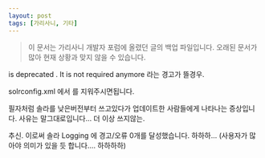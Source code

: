 ```yaml
---
layout: post
tags: [가리사니, 기타]
---
```


> 이 문서는 가리사니 개발자 포럼에 올렸던 글의 백업 파일입니다.
오래된 문서가 많아 현재 상황과 맞지 않을 수 있습니다.


<requestHandler name="/admin/" class="solr.admin.AdminHandlers" /> is deprecated . It is not required anymore
라는 경고가 뜰경우.

solrconfig.xml 에서 <requestHandler name="/admin/" class="solr.admin.AdminHandlers" /> 를 지워주시면됩니다.

필자처럼 솔라를 낮은버전부터 쓰고있다가 업데이트한 사람들에게 나타나는 증상입니다.
사유는 말그대로입니다... 더 이상 쓰지않는.


추신.
이로써 솔라 Logging 에 경고/오류 0개를 달성했습니다. 하하하...
(사용자가 많아야 의미가 있을 듯 합니다.... 하하하하)